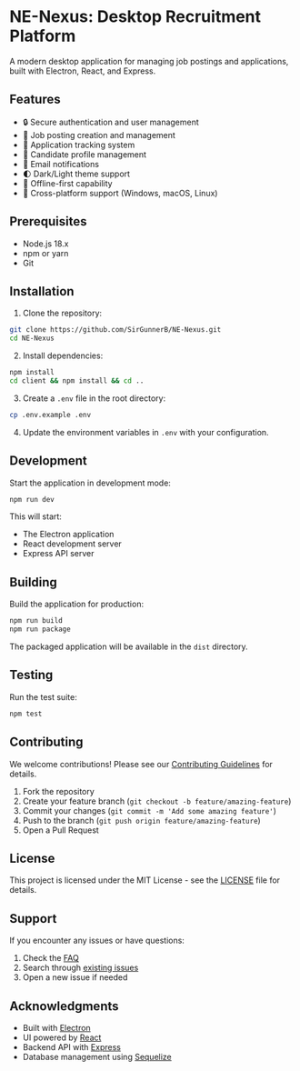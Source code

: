 # NE-Nexus: Desktop Recruitment Platform

A modern desktop application for managing job postings and applications, built with Electron, React, and Express.

## Features

- 🔒 Secure authentication and user management
- 💼 Job posting creation and management
- 📝 Application tracking system
- 👥 Candidate profile management
- 📧 Email notifications
- 🌓 Dark/Light theme support
- 🔄 Offline-first capability
- 🚀 Cross-platform support (Windows, macOS, Linux)

## Prerequisites

- Node.js 18.x
- npm or yarn
- Git

## Installation

1. Clone the repository:
```bash
git clone https://github.com/SirGunnerB/NE-Nexus.git
cd NE-Nexus
```

2. Install dependencies:
```bash
npm install
cd client && npm install && cd ..
```

3. Create a `.env` file in the root directory:
```bash
cp .env.example .env
```

4. Update the environment variables in `.env` with your configuration.

## Development

Start the application in development mode:

```bash
npm run dev
```

This will start:
- The Electron application
- React development server
- Express API server

## Building

Build the application for production:

```bash
npm run build
npm run package
```

The packaged application will be available in the `dist` directory.

## Testing

Run the test suite:

```bash
npm test
```

## Contributing

We welcome contributions! Please see our [Contributing Guidelines](CONTRIBUTING.md) for details.

1. Fork the repository
2. Create your feature branch (`git checkout -b feature/amazing-feature`)
3. Commit your changes (`git commit -m 'Add some amazing feature'`)
4. Push to the branch (`git push origin feature/amazing-feature`)
5. Open a Pull Request

## License

This project is licensed under the MIT License - see the [LICENSE](LICENSE) file for details.

## Support

If you encounter any issues or have questions:
1. Check the [FAQ](docs/FAQ.md)
2. Search through [existing issues](https://github.com/SirGunnerB/NE-Nexus/issues)
3. Open a new issue if needed

## Acknowledgments

- Built with [Electron](https://www.electronjs.org/)
- UI powered by [React](https://reactjs.org/)
- Backend API with [Express](https://expressjs.com/)
- Database management using [Sequelize](https://sequelize.org/) 